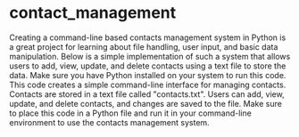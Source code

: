# contact_management

Creating a command-line based contacts management system in Python is a great project for learning about file handling, user input, and basic data manipulation. Below is a simple implementation of such a system that allows users to add, view, update, and delete contacts using a text file to store the data. Make sure you have Python installed on your system to run this code.
This code creates a simple command-line interface for managing contacts. Contacts are stored in a text file called "contacts.txt". Users can add, view, update, and delete contacts, and changes are saved to the file. Make sure to place this code in a Python file and run it in your command-line environment to use the contacts management system.
